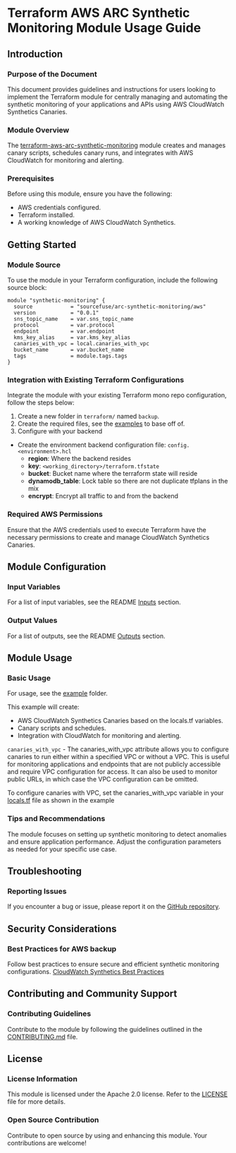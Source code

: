 # Terraform AWS ARC Synthetic Monitoring Module Usage Guide

## Introduction

### Purpose of the Document

This document provides guidelines and instructions for users looking to implement the Terraform module for centrally managing and automating the synthetic monitoring of your applications and APIs using AWS CloudWatch Synthetics Canaries.

### Module Overview

The [terraform-aws-arc-synthetic-monitoring](https://github.com/sourcefuse/terraform-aws-arc-synthetic-monitoring) module creates and manages canary scripts, schedules canary runs, and integrates with AWS CloudWatch for monitoring and alerting.

### Prerequisites

Before using this module, ensure you have the following:

- AWS credentials configured.
- Terraform installed.
- A working knowledge of AWS CloudWatch Synthetics.

## Getting Started

### Module Source

To use the module in your Terraform configuration, include the following source block:

```hcl
module "synthetic-monitoring" {
  source            = "sourcefuse/arc-synthetic-monitoring/aws"
  version           = "0.0.1"
  sns_topic_name    = var.sns_topic_name
  protocol          = var.protocol
  endpoint          = var.endpoint
  kms_key_alias     = var.kms_key_alias
  canaries_with_vpc = local.canaries_with_vpc
  bucket_name       = var.bucket_name
  tags              = module.tags.tags
}
```

### Integration with Existing Terraform Configurations

Integrate the module with your existing Terraform mono repo configuration, follow the steps below:

1. Create a new folder in `terraform/` named `backup`.
2. Create the required files, see the [examples](https://github.com/sourcefuse/terraform-aws-arc-synthetic-monitoring/tree/main/example) to base off of.
3. Configure with your backend
  - Create the environment backend configuration file: `config.<environment>.hcl`
    - **region**: Where the backend resides
    - **key**: `<working_directory>/terraform.tfstate`
    - **bucket**: Bucket name where the terraform state will reside
    - **dynamodb_table**: Lock table so there are not duplicate tfplans in the mix
    - **encrypt**: Encrypt all traffic to and from the backend

### Required AWS Permissions

Ensure that the AWS credentials used to execute Terraform have the necessary permissions to create and manage CloudWatch Synthetics Canaries.

## Module Configuration

### Input Variables

For a list of input variables, see the README [Inputs](https://github.com/sourcefuse/terraform-aws-arc-synthetic-monitoring#inputs) section.

### Output Values

For a list of outputs, see the README [Outputs](https://github.com/sourcefuse/terraform-aws-arc-synthetic-monitoring#outputs) section.

## Module Usage

### Basic Usage

For usage, see the [example](https://github.com/sourcefuse/terraform-aws-arc-synthetic-monitoring/tree/main/example) folder.

This example will create:

- AWS CloudWatch Synthetics Canaries based on the locals.tf variables.
- Canary scripts and schedules.
- Integration with CloudWatch for monitoring and alerting.

`canaries_with_vpc` - The canaries_with_vpc attribute allows you to configure canaries to run either within a specified VPC or without a VPC. This is useful for monitoring applications and endpoints that are not publicly accessible and require VPC configuration for access. It can also be used to monitor public URLs, in which case the VPC configuration can be omitted.

To configure canaries with VPC, set the canaries_with_vpc variable in your [locals.tf](https://github.com/sourcefuse/terraform-aws-arc-synthetic-monitoring/blob/main/example/locals.tf) file as shown in the example

### Tips and Recommendations

The module focuses on setting up synthetic monitoring to detect anomalies and ensure application performance. Adjust the configuration parameters as needed for your specific use case.

## Troubleshooting

### Reporting Issues

If you encounter a bug or issue, please report it on the [GitHub repository](https://github.com/sourcefuse/terraform-aws-arc-synthetic-monitoring/issues).

## Security Considerations

### Best Practices for AWS backup

Follow best practices to ensure secure and efficient synthetic monitoring configurations.
[CloudWatch Synthetics Best Practices](https://docs.aws.amazon.com/AmazonCloudWatch/latest/monitoring/CloudWatch_Synthetics_Canaries.html)

## Contributing and Community Support

### Contributing Guidelines

Contribute to the module by following the guidelines outlined in the [CONTRIBUTING.md](https://github.com/sourcefuse/terraform-aws-arc-synthetic-monitoring/blob/main/CONTRIBUTING.md) file.

## License

### License Information

This module is licensed under the Apache 2.0 license. Refer to the [LICENSE](https://github.com/sourcefuse/terraform-aws-arc-synthetic-monitoring/blob/main/LICENSE) file for more details.

### Open Source Contribution

Contribute to open source by using and enhancing this module. Your contributions are welcome!
